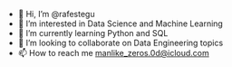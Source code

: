 - 👋 Hi, I’m @rafestegu
- 👀 I’m interested in Data Science and Machine Learning
- 🌱 I’m currently learning Python and SQL
- 💞️ I’m looking to collaborate on Data Engineering topics
- 📫 How to reach me manlike_zeros.0d@icloud.com

<!---
rafestegu/rafestegu is a ✨ special ✨ repository because its `README.md` (this file) appears on your GitHub profile.
You can click the Preview link to take a look at your changes.
--->
